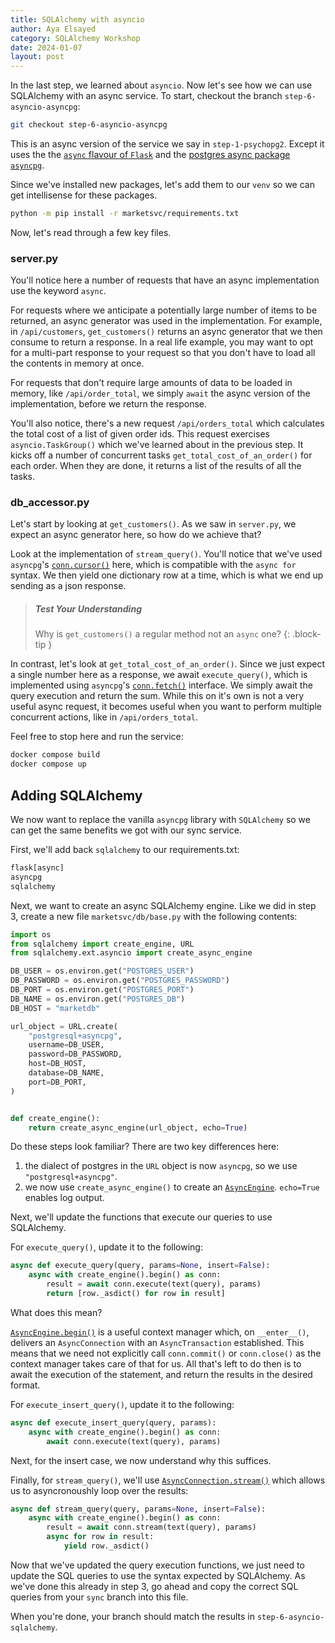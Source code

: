 ```yaml
---
title: SQLAlchemy with asyncio
author: Aya Elsayed
category: SQLAlchemy Workshop
date: 2024-01-07
layout: post
---
```


In the last step, we learned about `asyncio`.
Now let's see how we can use SQLAlchemy with an async service.
To start, checkout the branch `step-6-asyncio-asyncpg`:

```sh
git checkout step-6-asyncio-asyncpg
```

This is an async version of the service we say in `step-1-psychopg2`.
Except it uses the the [`async` flavour of `Flask`](https://flask.palletsprojects.com/en/3.0.x/async-await/) and the [postgres async package `asyncpg`](https://magicstack.github.io/asyncpg/current/).

Since we've installed new packages, let's add them to our `venv` so we can get intellisense for these packages.

```sh
python -m pip install -r marketsvc/requirements.txt
```

Now, let's read through a few key files.

### server.py

You'll notice here a number of requests that have an async implementation use the keyword `async`.

For requests where we anticipate a potentially large number of items to be returned, an async generator was used in the implementation.
For example, in `/api/customers`, `get_customers()` returns an async generator that we then consume to return a response.
In a real life example, you may want to opt for a multi-part response to your request so that you don't have to load all the contents in memory at once.

For requests that don't require large amounts of data to be loaded in memory, like `/api/order_total`, we simply `await` the async version of the implementation, before we return the response.

You'll also notice, there's a new request `/api/orders_total` which calculates the total cost of a list of given order ids.
This request exercises `asyncio.TaskGroup()` which we've learned about in the previous step.
It kicks off a number of concurrent tasks `get_total_cost_of_an_order()` for each order.
When they are done, it returns a list of the results of all the tasks.

### db_accessor.py

Let's start by looking at `get_customers()`.
As we saw in `server.py`, we expect an async generator here, so how do we achieve that?

Look at the implementation of `stream_query()`.
You'll notice that we've used `asyncpg`'s [`conn.cursor()`](https://magicstack.github.io/asyncpg/current/api/index.html#asyncpg.connection.Connection.cursor) here, which is compatible with the `async for` syntax.
We then yield one dictionary row at a time, which is what we end up sending as a json response.

> ##### Test Your Understanding
>
> Why is `get_customers()` a regular method not an `async` one?
{: .block-tip }

In contrast, let's look at `get_total_cost_of_an_order()`.
Since we just expect a single number here as a response, we await `execute_query()`, which is implemented using `asyncpg`'s [`conn.fetch()`](https://magicstack.github.io/asyncpg/current/api/index.html#asyncpg.connection.Connection.fetch) interface.
We simply await the query execution and return the sum.
While this on it's own is not a very useful async request, it becomes useful when you want to perform multiple concurrent actions, like in `/api/orders_total`.

Feel free to stop here and run the service:

```sh
docker compose build
docker compose up
```

## Adding SQLAlchemy

We now want to replace the vanilla `asyncpg` library with `SQLAlchemy` so we can get the same benefits we got with our sync service.

First, we'll add back `sqlalchemy` to our requirements.txt:

```txt
flask[async]
asyncpg
sqlalchemy
```

Next, we want to create an async SQLAlchemy engine.
Like we did in step 3, create a new file `marketsvc/db/base.py` with the following contents:

```py
import os
from sqlalchemy import create_engine, URL
from sqlalchemy.ext.asyncio import create_async_engine

DB_USER = os.environ.get("POSTGRES_USER")
DB_PASSWORD = os.environ.get("POSTGRES_PASSWORD")
DB_PORT = os.environ.get("POSTGRES_PORT")
DB_NAME = os.environ.get("POSTGRES_DB")
DB_HOST = "marketdb"

url_object = URL.create(
    "postgresql+asyncpg",
    username=DB_USER,
    password=DB_PASSWORD,
    host=DB_HOST,
    database=DB_NAME,
    port=DB_PORT,
)


def create_engine():
    return create_async_engine(url_object, echo=True)
```

Do these steps look familiar?
There are two key differences here:

1. the dialect of postgres in the `URL` object is now `asyncpg`, so we use `"postgresql+asyncpg"`.
2. we now use `create_async_engine()` to create an [`AsyncEngine`](https://docs.sqlalchemy.org/en/20/orm/extensions/asyncio.html#sqlalchemy.ext.asyncio.AsyncEngine).
    `echo=True` enables log output.

Next, we'll update the functions that execute our queries to use SQLAlchemy.

For `execute_query()`, update it to the following:

```py
async def execute_query(query, params=None, insert=False):
    async with create_engine().begin() as conn:
        result = await conn.execute(text(query), params)
        return [row._asdict() for row in result]
```

What does this mean?

[`AsyncEngine.begin()`](https://docs.sqlalchemy.org/en/20/orm/extensions/asyncio.html#sqlalchemy.ext.asyncio.AsyncEngine.begin) is a useful context manager which, on `__enter__()`, delivers an `AsyncConnection` with an `AsyncTransaction` established.
This means that we need not explicitly call `conn.commit()` or `conn.close()` as the context manager takes care of that for us.
All that's left to do then is to await the execution of the statement, and return the results in the desired format.

For `execute_insert_query()`, update it to the following:

```py
async def execute_insert_query(query, params):
    async with create_engine().begin() as conn:
        await conn.execute(text(query), params)
```

Next, for the insert case, we now understand why this suffices.

Finally, for `stream_query()`, we'll use [`AsyncConnection.stream()`](https://docs.sqlalchemy.org/en/20/orm/extensions/asyncio.html#sqlalchemy.ext.asyncio.AsyncConnection.stream) which allows us to asyncronoushly loop over the results:

```py
async def stream_query(query, params=None, insert=False):
    async with create_engine().begin() as conn:
        result = await conn.stream(text(query), params)
        async for row in result:
            yield row._asdict()
```

Now that we've updated the query execution functions, we just need to update the SQL queries to use the syntax expected by SQLAlchemy.
As we've done this already in step 3, go ahead and copy the correct SQL queries from your `sync` branch into this file.

When you're done, your branch should match the results in `step-6-asyncio-sqlalchemy`.
